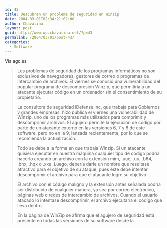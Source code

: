 ```yaml
---
id: 43
title: Descubren un problema de seguridad en Winzip
date: 2004-03-01T02:34:21+02:00
author: Chavalina
layout: post
guid: http://www.wp.chavalina.net/?p=43
permalink: /2004/03/01/post-43/
categories:
  - Software
---
```

Via <span class="alguien">agc.es</span>

> Los problemas de seguridad de los programas informáticos no son exclusivos de navegadores, gestores de correo o programas de intercambio de archivos. El viernes se conoció una vulnerabilidad del popular programa de descompresión Winzip, que permitir&iacute;a a un atacante ejecutar código en un ordenador sin el consentimiento de su propietario. 
> 
> La consultora de seguridad iDefense.inc, que trabaja para Gobiernos y grandes empresas, hizo p&uacute;blica el viernes una vulnerabilidad de Winzip, uno de los programas más utilizados para comprimir y descomprimir archivos. El agujero permite la ejecución de código por parte de un atacante externo en las versiones 6, 7 y 8 de este software, pero no en la 9, lanzada recientemente, por lo que se recomienda la actualización.
> 
> Todo se debe a la forma en que trabaja Winzip. Si un atacante quisiera ejecutar en nuestra máquina cualquier tipo de código podr&iacute;a hacerlo creando un archivo con la extensión mim, .uue, .uu, .b64, .bhx, .hqx o .xxe. Luego, deber&iacute;a darle un nombre que resultase atractivo para el objetivo de su ataque, pues éste debe intentar descomprimir el archivo para que el atacante logre su objetivo.
> 
> El archivo con el código maligno y la extensión antes se&ntilde;alada podr&iacute;a ser distribuido de cualquier manera, ya sea por correo electrónico, páginas web o redes de intercambio de archivos. Cuando el usuario atacado lo intentase descomprimir, el archivo ejecutar&iacute;a el código que lleva dentro.
> 
> En la página de WinZip se afirma que el agujero de seguridad está presente en todas las versiones de su software desde la